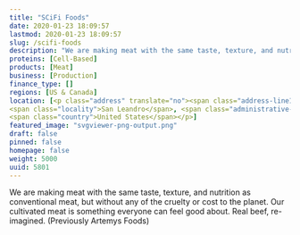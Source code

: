 ```yaml
---
title: "SCiFi Foods"
date: 2020-01-23 18:09:57
lastmod: 2020-01-23 18:09:57
slug: /scifi-foods
description: "We are making meat with the same taste, texture, and nutrition as conventional meat, but without any of the cruelty or cost to the planet. Our cultivated meat is something everyone can feel good about. Real beef, re-imagined. (Previously Artemys Foods)"
proteins: [Cell-Based]
products: [Meat]
business: [Production]
finance_type: []
regions: [US & Canada]
location: [<p class="address" translate="no"><span class="address-line1">East 14th Street 1199</span><br>
<span class="locality">San Leandro</span>, <span class="administrative-area">California</span> <span class="postal-code">94577</span><br>
<span class="country">United States</span></p>]
featured_image: "svgviewer-png-output.png"
draft: false
pinned: false
homepage: false
weight: 5000
uuid: 5801
---
```

<p>We are making meat with the same taste, texture, and nutrition as conventional meat, but without any of the cruelty or cost to the planet. Our cultivated meat is something everyone can feel good about. Real beef, re-imagined. (Previously Artemys Foods)</p>
